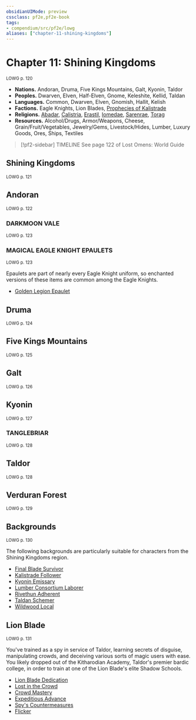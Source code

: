 ```yaml
---
obsidianUIMode: preview
cssclass: pf2e,pf2e-book
tags:
- compendium/src/pf2e/lowg
aliases: ["chapter-11-shining-kingdoms"]
---
```

# Chapter 11: Shining Kingdoms
<sup>LOWG p. 120</sup>

- **Nations.** Andoran, Druma, Five Kings Mountains, Galt, Kyonin, Taldor
- **Peoples.** Dwarven, Elven, Half-Elven, Gnome, Keleshite, Kellid, Taldan
- **Languages.** Common, Dwarven, Elven, Gnomish, Hallit, Kelish
- **Factions.** Eagle Knights, Lion Blades, [Prophecies of Kalistrade](prophecies-of-kalistrade.md)
- **Religions.** [Abadar](abadar.md), [Calistria](calistria.md), [Erastil](erastil.md), [Iomedae](iomedae.md), [Sarenrae](sarenrae.md), [Torag](torag.md)
- **Resources.** Alcohol/Drugs, Armor/Weapons, Cheese, Grain/Fruit/Vegetables, Jewelry/Gems, Livestock/Hides, Lumber, Luxury Goods, Ores, Ships, Textiles

> [!pf2-sidebar] TIMELINE
> See page 122 of Lost Omens: World Guide

## Shining Kingdoms
<sup>LOWG p. 121</sup>

## Andoran
<sup>LOWG p. 122</sup>

### DARKMOON VALE
<sup>LOWG p. 123</sup>

### MAGICAL EAGLE KNIGHT EPAULETS
<sup>LOWG p. 123</sup>

Epaulets are part of nearly every Eagle Knight uniform, so enchanted versions of these items are common among the Eagle Knights.

- [Golden Legion Epaulet](golden-legion-epaulet-lowg.md)

## Druma
<sup>LOWG p. 124</sup>

## Five Kings Mountains
<sup>LOWG p. 125</sup>

## Galt
<sup>LOWG p. 126</sup>

## Kyonin
<sup>LOWG p. 127</sup>

### TANGLEBRIAR
<sup>LOWG p. 128</sup>

## Taldor
<sup>LOWG p. 128</sup>

## Verduran Forest
<sup>LOWG p. 129</sup>

## Backgrounds
<sup>LOWG p. 130</sup>

The following backgrounds are particularly suitable for characters from the Shining Kingdoms region.

- [Final Blade Survivor](final-blade-survivor-lowg.md)
- [Kalistrade Follower](kalistrade-follower-lowg.md)
- [Kyonin Emissary](kyonin-emissary-lowg.md)
- [Lumber Consortium Laborer](lumber-consortium-laborer-lowg.md)
- [Rivethun Adherent](rivethun-adherent-lowg.md)
- [Taldan Schemer](taldan-schemer-lowg.md)
- [Wildwood Local](wildwood-local-lowg.md)

## Lion Blade
<sup>LOWG p. 131</sup>

You've trained as a spy in service of Taldor, learning secrets of disguise, manipulating crowds, and deceiving various sorts of magic users with ease. You likely dropped out of the Kitharodian Academy, Taldor's premier bardic college, in order to train at one of the Lion Blade's elite Shadow Schools.

- [Lion Blade Dedication](lion-blade-dedication-lowg.md)
- [Lost in the Crowd](lost-in-the-crowd-lowg.md)
- [Crowd Mastery](crowd-mastery-lowg.md)
- [Expeditious Advance](expeditious-advance-lowg.md)
- [Spy's Countermeasures](spys-countermeasures-lowg.md)
- [Flicker](flicker-lowg.md)